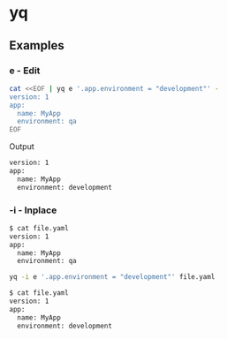 # yq

## Examples

### e - Edit

```bash
cat <<EOF | yq e '.app.environment = "development"' -
version: 1
app:
  name: MyApp
  environment: qa 
EOF
```

Output

```bash
version: 1
app:
  name: MyApp
  environment: development
```

### -i - Inplace

```bash
$ cat file.yaml
version: 1
app:
  name: MyApp
  environment: qa
```

```bash
yq -i e '.app.environment = "development"' file.yaml
```

```bash
$ cat file.yaml
version: 1
app:
  name: MyApp
  environment: development
```
